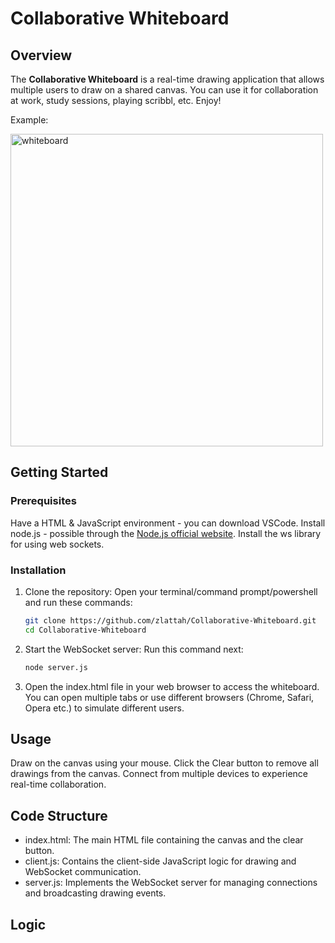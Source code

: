 # Collaborative Whiteboard

## Overview

The **Collaborative Whiteboard** is a real-time drawing application that allows multiple users to draw on a shared canvas. You can use it for collaboration at work, study sessions, playing scribbl, etc. Enjoy!

Example:

<img width="500" alt="whiteboard" src="https://github.com/user-attachments/assets/1481e7f8-85ec-4e6b-b04f-39b2d3dba743" />

## Getting Started

### Prerequisites

Have a HTML & JavaScript environment - you can download VSCode. Install node.js - possible through the [Node.js official website](https://nodejs.org/). Install the ws library for using web sockets.

### Installation

1. Clone the repository:
 Open your terminal/command prompt/powershell and run these commands:
   ```bash
   git clone https://github.com/zlattah/Collaborative-Whiteboard.git
   cd Collaborative-Whiteboard

3. Start the WebSocket server:
   Run this command next:
   ```bash
   node server.js

4. Open the index.html file in your web browser to access the whiteboard. You can open multiple tabs or use different browsers (Chrome, Safari, Opera etc.) to simulate different users.

## Usage
Draw on the canvas using your mouse.
Click the Clear button to remove all drawings from the canvas.
Connect from multiple devices to experience real-time collaboration.

## Code Structure
- index.html: The main HTML file containing the canvas and the clear button.
- client.js: Contains the client-side JavaScript logic for drawing and WebSocket communication.
- server.js: Implements the WebSocket server for managing connections and broadcasting drawing events.

## Logic
